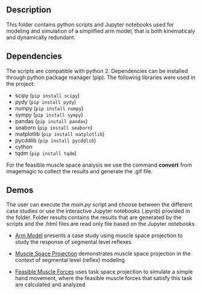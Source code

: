 Description
---

This folder contains python scripts and Jupyter notebooks used for modeling and
simulation of a simplified arm model, that is both kinematicaly and dynamically
redundant.

Dependencies
---

The scripts are compatible with python 2. Dependencies can be installed through
python package manager (pip). The following libraries were used in the project:

- scipy (`pip install scipy`)
- pydy (`pip install pydy`)
- numpy (`pip install numpy`)
- sympy (`pip install sympy`)
- pandas (`pip install pandas`)
- seaborn (`pip install seaborn`)
- matplotlib (`pip install matplotlib`)
- pycddlib (`pip install pycddlib`)
- cython
- tqdm (`pip install tqdm`)

For the feasible muscle space analysis we use the command **convert** from
imagemagic to collect the results and generate the .gif file.


Demos
---

The user can execute the *main.py* script and choose between the different case
studies or use the interactive Jupyter notebooks (.ipynb) provided in the
folder. Folder results contains the results that are generated by the scripts
and the .html files are read only file based on the Jupyter notebooks.

- [Arm Model](model.ipynb) presents a case study using muscle space
  projection to study the response of segmental level reflexes

- [Muscle Space Projection](muscle_space_projection.ipynb)
  demonstrates muscle space projection in the context of segmental level
  (reflex) modeling

- [Feasible Muscle Forces](feasible_muscle_forces.ipynb) uses
  task space projection to simulate a simple hand movement, where the feasible
  muscle forces that satisfy this task are calculated and analyzed
